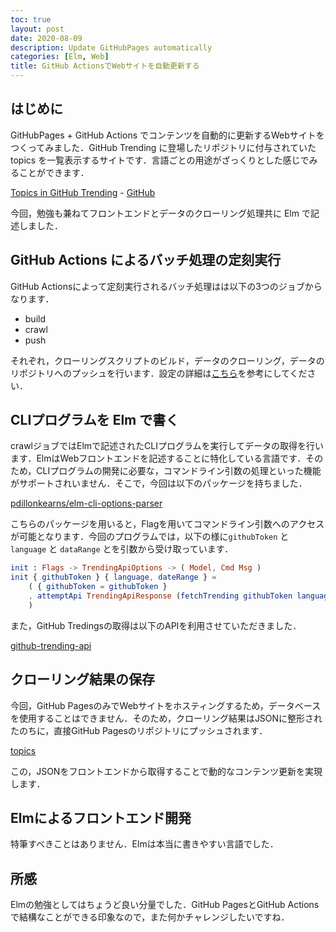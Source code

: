 ```yaml
---
toc: true
layout: post
date: 2020-08-09
description: Update GitHubPages automatically
categories: [Elm, Web]
title: GitHub ActionsでWebサイトを自動更新する
---
```


## はじめに
GitHubPages + GitHub Actions でコンテンツを自動的に更新するWebサイトをつくってみました．GitHub Trending に登場したリポジトリに付与されていた topics を一覧表示するサイトです．言語ごとの用途がざっくりとした感じでみることができます．

[Topics in GitHub Trending](https://ar90n.github.io/github-topics-trending/) - [GitHub](https://github.com/ar90n/github-topics-trending
)

今回，勉強も兼ねてフロントエンドとデータのクローリング処理共に Elm で記述しました．

## GitHub Actions によるバッチ処理の定刻実行

GitHub Actionsによって定刻実行されるバッチ処理はは以下の3つのジョブからなります．

* build
* crawl
* push

それぞれ，クローリングスクリプトのビルド，データのクローリング，データのリポジトリへのプッシュを行います．設定の詳細は[こちら](https://github.com/ar90n/github-topics-trending/blob/master/.github/workflows/crawling.yml)を参考にしてください．

## CLIプログラムを Elm で書く
crawlジョブではElmで記述されたCLIプログラムを実行してデータの取得を行います．ElmはWebフロントエンドを記述することに特化している言語です．そのため，CLIプログラムの開発に必要な，コマンドライン引数の処理といった機能がサポートされいません．そこで，今回は以下のパッケージを持ちました．

[pdillonkearns/elm-cli-options-parser](https://github.com/dillonkearns/elm-cli-options-parser)

 こちらのパッケージを用いると，Flagを用いてコマンドライン引数へのアクセスが可能となります．今回のプログラムでは，以下の様に`githubToken` と `language` と `dataRange` とを引数から受け取っています．

```elm
init : Flags -> TrendingApiOptions -> ( Model, Cmd Msg )
init { githubToken } { language, dateRange } =
    ( { githubToken = githubToken }
    , attemptApi TrendingApiResponse (fetchTrending githubToken language dateRange)
    )
```

また，GitHub Tredingsの取得は以下のAPIを利用させていただきました．

[github-trending-api](https://github.com/huchenme/github-trending-api)


## クローリング結果の保存
今回，GitHub PagesのみでWebサイトをホスティングするため，データベースを使用することはできません．そのため，クローリング結果はJSONに整形されたのちに，直接GitHub Pagesのリポジトリにプッシュされます．

[topics](https://github.com/ar90n/github-topics-trending/tree/gh-pages/topics)

この，JSONをフロントエンドから取得することで動的なコンテンツ更新を実現します．

## Elmによるフロントエンド開発
特筆すべきことはありません．Elmは本当に書きやすい言語でした．

## 所感
Elmの勉強としてはちょうど良い分量でした．GitHub PagesとGitHub Actionsで結構なことができる印象なので，また何かチャレンジしたいですね．

